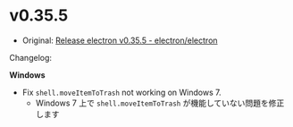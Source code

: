 # v0.35.5

- Original: [Release electron v0.35.5 - electron/electron](https://github.com/electron/electron/releases/tag/v0.35.5)

Changelog:

**Windows**

- Fix `shell.moveItemToTrash` not working on Windows 7.
  - Windows 7 上で `shell.moveItemToTrash` が機能していない問題を修正します
